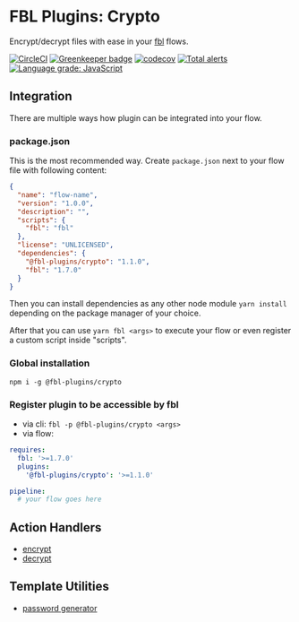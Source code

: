 # FBL Plugins: Crypto

Encrypt/decrypt files with ease in your [fbl](https://fbl.fireblink.com) flows.

[![CircleCI](https://circleci.com/gh/FireBlinkLTD/fbl-plugins-crypto.svg?style=svg)](https://circleci.com/gh/FireBlinkLTD/fbl-plugins-crypto) [![Greenkeeper badge](https://badges.greenkeeper.io/FireBlinkLTD/fbl-plugins-crypto.svg)](https://greenkeeper.io/)
[![codecov](https://codecov.io/gh/FireBlinkLTD/fbl-plugins-crypto/branch/master/graph/badge.svg)](https://codecov.io/gh/FireBlinkLTD/fbl-plugins-crypto)
[![Total alerts](https://img.shields.io/lgtm/alerts/g/FireBlinkLTD/fbl-plugins-crypto.svg?logo=lgtm&logoWidth=18)](https://lgtm.com/projects/g/FireBlinkLTD/fbl-plugins-crypto/alerts/)
[![Language grade: JavaScript](https://img.shields.io/lgtm/grade/javascript/g/FireBlinkLTD/fbl-plugins-crypto.svg?logo=lgtm&logoWidth=18)](https://lgtm.com/projects/g/FireBlinkLTD/fbl-plugins-crypto/context:javascript)

## Integration

There are multiple ways how plugin can be integrated into your flow.

### package.json

This is the most recommended way. Create `package.json` next to your flow file with following content:

```json
{
  "name": "flow-name",
  "version": "1.0.0",
  "description": "",
  "scripts": {
    "fbl": "fbl"
  },
  "license": "UNLICENSED",
  "dependencies": {
    "@fbl-plugins/crypto": "1.1.0",
    "fbl": "1.7.0"
  }
}
```

Then you can install dependencies as any other node module `yarn install` depending on the package manager of your choice.

After that you can use `yarn fbl <args>` to execute your flow or even register a custom script inside "scripts".

### Global installation

`npm i -g @fbl-plugins/crypto`

### Register plugin to be accessible by fbl

- via cli: `fbl -p @fbl-plugins/crypto <args>`
- via flow:

```yaml
requires:
  fbl: '>=1.7.0'
  plugins:
    '@fbl-plugins/crypto': '>=1.1.0'

pipeline:
  # your flow goes here
```

## Action Handlers

- [encrypt](docs/encrypt.md)
- [decrypt](docs/decrypt.md)

## Template Utilities

- [password generator](docs/templateUtilities.md)
